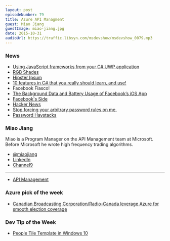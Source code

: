 ```yaml
---
layout: post
episodeNumber: 79
title: Azure API Managment
guest: Miao Jiang 
guestImage: miao-jiang.jpg
date: 2015-10-31
audioUrl: https://traffic.libsyn.com/msdevshow/msdevshow_0079.mp3
---
```


### News

 - [Using JavaScript frameworks from your C# UWP application](http://blogs.msdn.com/b/eternalcoding/archive/2015/10/21/using-javascript-frameworks-from-your-c-uwp-application.aspx)
 - [RGB Shades](http://macetech.com/store/index.php?main_page=index&cPath=14&zenid=63120e93da72b407aa0adb5d406141ad)
 - [Hipster Ipsum](http://hipsum.co/)
 - [10 features in C\# that you really should learn, and use!](http://www.codeaddiction.net/articles/15/10-features-in-c-that-you-really-should-learn-and-use?utm_content=buffer5a0de&utm_medium=social&utm_source=twitter.com&utm_campaign=buffer)
 - Facebook Fiasco!
  - [The Background Data and Battery Usage of Facebook’s iOS App](https://www.macstories.net/linked/the-background-data-and-battery-usage-of-facebooks-ios-app/)
  - [Facebook's Side](https://m.facebook.com/arig/posts/10105815276466163)
  - [Hacker News](https://news.ycombinator.com/item?id=10435098)
 - [Stop forcing your arbitrary password rules on me.](http://ryanwinchester.ca/post/stop-forcing-your-arbitrary-password-rules-on-me)
  - [Password Haystacks](https://www.grc.com/haystack.htm)
 
### Miao Jiang 

Miao is a Program Manager on the API Management team at Microsoft. Before Microsoft he wrote high frequency trading algorithms.

 - [@miaojiang](https://twitter.com/miaojiang)
 - [LinkedIn](https://www.linkedin.com/in/miaojiang)
 - [Channel9](https://channel9.msdn.com/Niners/MiaoJiang)

--------------------------------------------------

 - [API Management](https://azure.microsoft.com/en-us/services/api-management/)


### Azure pick of the week

 - [Canadian Broadcasting Corporation/Radio-Canada leverage Azure for smooth election coverage](https://azure.microsoft.com/en-us/blog/canadian-broadcasting-corporation-radio-canada-leverage-azure-for-smooth-election-coverage/)

### Dev Tip of the Week

 - [People Tile Template in Windows 10](http://blogs.msdn.com/b/tiles_and_toasts/archive/2015/10/22/people-tile-template-in-windows-10.aspx?utm_content=bufferfafbe&utm_medium=social&utm_source=twitter.com&utm_campaign=buffer)